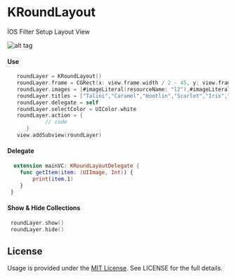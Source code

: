 # KRoundLayout
İOS Filter Setup Layout View

![alt tag](https://user-images.githubusercontent.com/16580898/32839345-2bff0e16-ca25-11e7-91ff-9ff179909226.png)

#### Use

```Swift
   roundLayer = KRoundLayout()
   roundLayer.frame = CGRect(x: view.frame.width / 2 - 45, y: view.frame.height - 130, width: 90, height: 90)
   roundLayer.images = [#imageLiteral(resourceName: "l2"),#imageLiteral(resourceName: "l2"),#imageLiteral(resourceName: "l2"),#imageLiteral(resourceName: "l2"),#imageLiteral(resourceName: "l2"),#imageLiteral(resourceName: "l2")]
   roundLayer.titles = ["Talini","Caramel","Hootlin","Scarlet","Iris","Ain"]
   roundLayer.delegate = self
   roundLayer.selectColor = UIColor.white
   roundLayer.action = {
            // code
      }
   view.addSubview(roundLayer)
```

#### Delegate

```Swift
  extension mainVC: KRoundLayoutDelegate {
    func getItem(item: (UIImage, Int)) {
        print(item.1)
    }
 }
```

#### Show & Hide Collections

```Swift
 roundLayer.show()
 roundLayer.hide()
```




## License
Usage is provided under the [MIT License](http://http//opensource.org/licenses/mit-license.php). See LICENSE for the full details.
